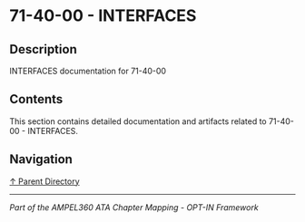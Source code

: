 # 71-40-00 - INTERFACES

## Description

INTERFACES documentation for 71-40-00

## Contents

This section contains detailed documentation and artifacts related to 71-40-00 - INTERFACES.

## Navigation

[↑ Parent Directory](../README.md)

---

*Part of the AMPEL360 ATA Chapter Mapping - OPT-IN Framework*
